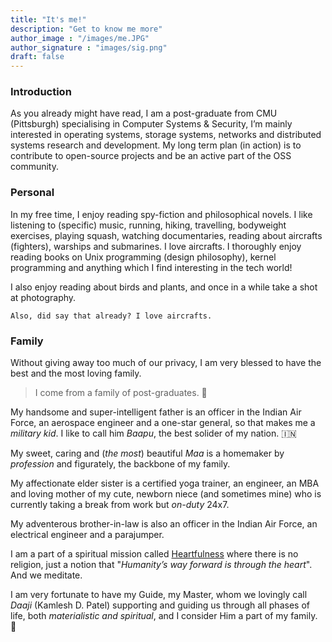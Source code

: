 ```yaml
---
title: "It's me!"
description: "Get to know me more"
author_image : "/images/me.JPG"
author_signature : "images/sig.png"
draft: false
---
```


### Introduction

As you already might have read, I am a post-graduate from CMU (Pittsburgh) specialising in Computer Systems & Security, I’m mainly interested in operating systems, storage systems, networks and distributed systems research and development. 
My long term plan (in action) is to contribute to open-source projects and be an active part of the OSS community.

### Personal

In my free time, I enjoy reading spy-fiction and philosophical novels. I like listening to (specific) music, running, hiking, travelling, bodyweight exercises, playing squash, watching documentaries, reading about aircrafts (fighters), warships and submarines. I love aircrafts. I thoroughly enjoy reading books on Unix programming (design philosophy), kernel programming and anything which I find interesting in the tech world!

I also enjoy reading about birds and plants, and once in a while take a shot at photography.

`Also, did say that already? I love aircrafts.`

### Family

Without giving away too much of our privacy, I am very blessed to have the best and the most loving family.

> I come from a family of post-graduates. 🙂

My handsome and super-intelligent father is an officer in the Indian Air Force, an aerospace engineer and a one-star general, so that makes me a *military kid*. I like to call him *Baapu*, the best solider of my nation. 🇮🇳

My sweet, caring and (*the most*) beautiful *Maa* is a homemaker by *profession* and figurately, the backbone of my family.

My affectionate elder sister is a certified yoga trainer, an engineer, an MBA and loving mother of my cute, newborn niece (and sometimes mine) who is currently taking a break from work but *on-duty* 24x7.

My adventerous brother-in-law is also an officer in the Indian Air Force, an electrical engineer and a parajumper.

I am a part of a spiritual mission called [Heartfulness](https://heartfulness.org/en/) where there is no religion, just a notion that "*Humanity’s way forward
is through the heart*". And we meditate.

I am very fortunate to have my Guide, my Master, whom we lovingly call *Daaji* (Kamlesh D. Patel) supporting and guiding us through all phases of life, both *materialistic and spiritual*, and I consider Him a part of my family. 🙂
